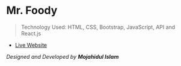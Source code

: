 # Mr. Foody

>Technology Used: HTML, CSS, Bootstrap, JavaScript, API and React.js    

* [Live Website](https://mr-foody.netlify.app/ "Homepage")

_Designed and Developed by **Mojahidul Islam**_
